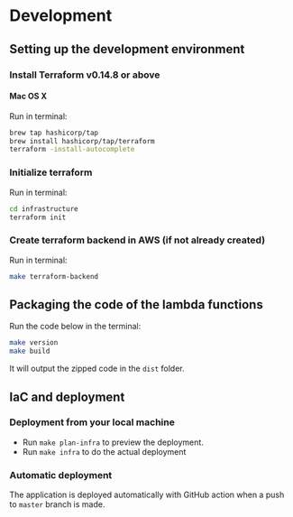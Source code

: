 # Development

## Setting up the development environment

### Install Terraform v0.14.8 or above

#### Mac OS X

Run in terminal:

```bash
brew tap hashicorp/tap
brew install hashicorp/tap/terraform
terraform -install-autocomplete
```

### Initialize terraform

Run in terminal:

```bash
cd infrastructure
terraform init
```

### Create terraform backend in AWS (if not already created)

Run in terminal:

```bash
make terraform-backend
```

## Packaging the code of the lambda functions

Run the code below in the terminal:

```bash
make version
make build
```

It will output the zipped code in the `dist` folder.

## IaC and deployment

### Deployment from your local machine

- Run `make plan-infra` to preview the deployment.
- Run `make infra` to do the actual deployment

### Automatic deployment

The application is deployed automatically with GitHub action when a push to `master` branch is made.
